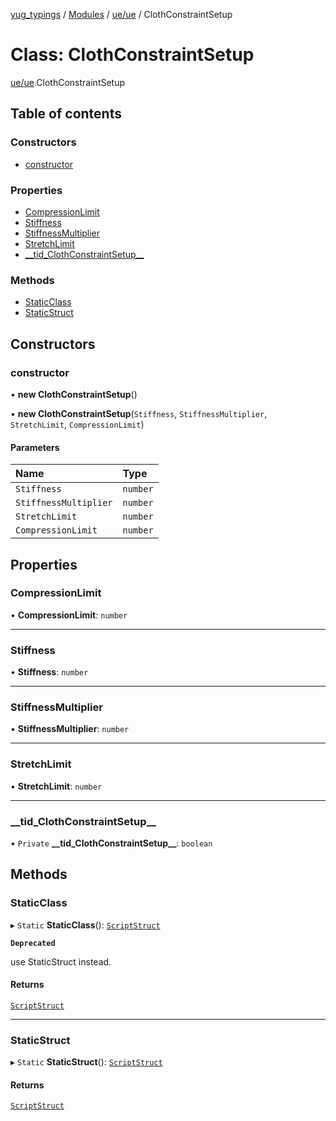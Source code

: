 [yug_typings](../README.md) / [Modules](../modules.md) / [ue/ue](../modules/ue_ue.md) / ClothConstraintSetup

# Class: ClothConstraintSetup

[ue/ue](../modules/ue_ue.md).ClothConstraintSetup

## Table of contents

### Constructors

- [constructor](ue_ue.ClothConstraintSetup.md#constructor)

### Properties

- [CompressionLimit](ue_ue.ClothConstraintSetup.md#compressionlimit)
- [Stiffness](ue_ue.ClothConstraintSetup.md#stiffness)
- [StiffnessMultiplier](ue_ue.ClothConstraintSetup.md#stiffnessmultiplier)
- [StretchLimit](ue_ue.ClothConstraintSetup.md#stretchlimit)
- [\_\_tid\_ClothConstraintSetup\_\_](ue_ue.ClothConstraintSetup.md#__tid_clothconstraintsetup__)

### Methods

- [StaticClass](ue_ue.ClothConstraintSetup.md#staticclass)
- [StaticStruct](ue_ue.ClothConstraintSetup.md#staticstruct)

## Constructors

### constructor

• **new ClothConstraintSetup**()

• **new ClothConstraintSetup**(`Stiffness`, `StiffnessMultiplier`, `StretchLimit`, `CompressionLimit`)

#### Parameters

| Name | Type |
| :------ | :------ |
| `Stiffness` | `number` |
| `StiffnessMultiplier` | `number` |
| `StretchLimit` | `number` |
| `CompressionLimit` | `number` |

## Properties

### CompressionLimit

• **CompressionLimit**: `number`

___

### Stiffness

• **Stiffness**: `number`

___

### StiffnessMultiplier

• **StiffnessMultiplier**: `number`

___

### StretchLimit

• **StretchLimit**: `number`

___

### \_\_tid\_ClothConstraintSetup\_\_

• `Private` **\_\_tid\_ClothConstraintSetup\_\_**: `boolean`

## Methods

### StaticClass

▸ `Static` **StaticClass**(): [`ScriptStruct`](ue_ue.ScriptStruct.md)

**`Deprecated`**

use StaticStruct instead.

#### Returns

[`ScriptStruct`](ue_ue.ScriptStruct.md)

___

### StaticStruct

▸ `Static` **StaticStruct**(): [`ScriptStruct`](ue_ue.ScriptStruct.md)

#### Returns

[`ScriptStruct`](ue_ue.ScriptStruct.md)
